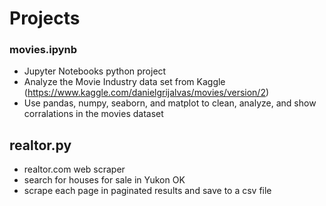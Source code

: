 # Projects

### movies.ipynb
- Jupyter Notebooks python project
- Analyze the Movie Industry data set from Kaggle (https://www.kaggle.com/danielgrijalvas/movies/version/2)
- Use pandas, numpy, seaborn, and matplot to clean, analyze, and show corralations in the movies dataset

## realtor.py
- realtor.com web scraper
- search for houses for sale in Yukon OK
- scrape each page in paginated results and save to a csv file
